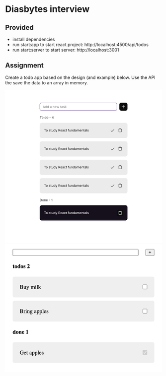 # Diasbytes interview

## Provided
- install dependencies
- run start:app to start react project: http://localhost:4500/api/todos
- run start:server to start server: http://localhost:3001

## Assignment
Create a todo app based on the design (and example) below.
Use the API the save the data to an array in memory.

![Design](app.jpg)
![App](app-2.jpg)